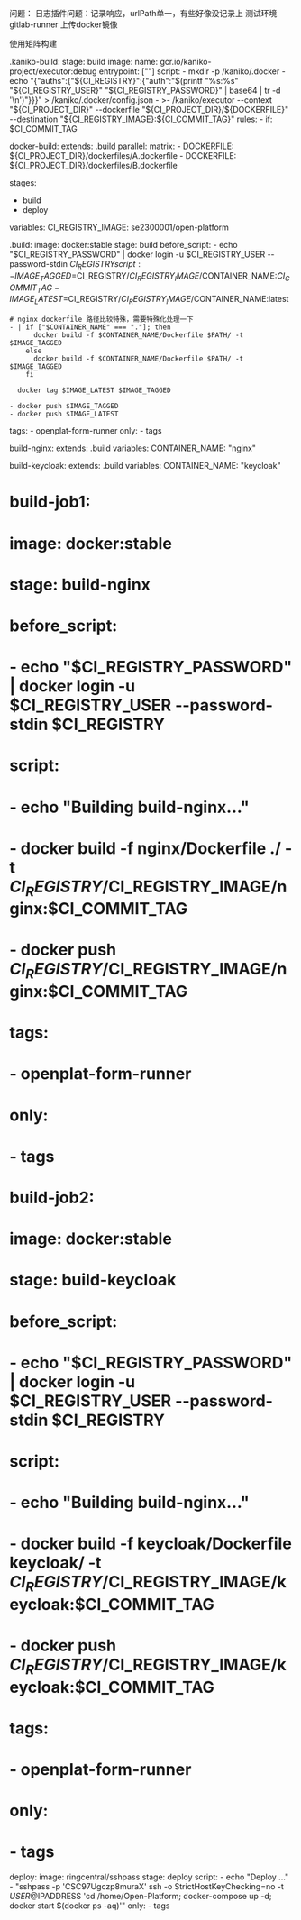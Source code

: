 问题：
    日志插件问题：记录响应，urlPath单一，有些好像没记录上
测试环境gitlab-runner 上传docker镜像

使用矩阵构建

.kaniko-build:
  stage: build
  image:
    name: gcr.io/kaniko-project/executor:debug
    entrypoint: [""]
  script:
    - mkdir -p /kaniko/.docker
    - echo "{\"auths\":{\"${CI_REGISTRY}\":{\"auth\":\"$(printf "%s:%s" "${CI_REGISTRY_USER}" "${CI_REGISTRY_PASSWORD}" | base64 | tr -d '\n')\"}}}" > /kaniko/.docker/config.json
    - >-
      /kaniko/executor
      --context "${CI_PROJECT_DIR}"
      --dockerfile "${CI_PROJECT_DIR}/${DOCKERFILE}"
      --destination "${CI_REGISTRY_IMAGE}:${CI_COMMIT_TAG}"
  rules:
    - if: $CI_COMMIT_TAG

docker-build:
  extends: .build
  parallel:
    matrix:
      - DOCKERFILE: ${CI_PROJECT_DIR}/dockerfiles/A.dockerfile
      - DOCKERFILE: ${CI_PROJECT_DIR}/dockerfiles/B.dockerfile




stages:
  - build
  - deploy

variables:
  CI_REGISTRY_IMAGE: se2300001/open-platform

.build:
  image: docker:stable
  stage: build
  before_script:
    - echo "$CI_REGISTRY_PASSWORD" | docker login -u $CI_REGISTRY_USER --password-stdin $CI_REGISTRY
  script:
    - IMAGE_TAGGED=$CI_REGISTRY/$CI_REGISTRY_IMAGE/$CONTAINER_NAME:$CI_COMMIT_TAG
    - IMAGE_LATEST=$CI_REGISTRY/$CI_REGISTRY_IMAGE/$CONTAINER_NAME:latest

    # nginx dockerfile 路径比较特殊，需要特殊化处理一下
    - | if ["$CONTAINER_NAME" === "."]; then
          docker build -f $CONTAINER_NAME/Dockerfile $PATH/ -t $IMAGE_TAGGED
        else
          docker build -f $CONTAINER_NAME/Dockerfile $PATH/ -t $IMAGE_TAGGED
        fi
    
      docker tag $IMAGE_LATEST $IMAGE_TAGGED

    - docker push $IMAGE_TAGGED
    - docker push $IMAGE_LATEST
  tags:
    - openplat-form-runner
  only:
    - tags


build-nginx:
  extends: .build
  variables:
    CONTAINER_NAME: "nginx"
  
build-keycloak:
  extends: .build
  variables:
    CONTAINER_NAME: "keycloak"

# build-job1:
#   image: docker:stable
#   stage: build-nginx
#   before_script:
#     - echo "$CI_REGISTRY_PASSWORD" | docker login -u $CI_REGISTRY_USER --password-stdin $CI_REGISTRY
#   script:
#     - echo "Building build-nginx..."
#     - docker build -f nginx/Dockerfile ./ -t $CI_REGISTRY/$CI_REGISTRY_IMAGE/nginx:$CI_COMMIT_TAG
#     - docker push $CI_REGISTRY/$CI_REGISTRY_IMAGE/nginx:$CI_COMMIT_TAG
#   tags:
#     - openplat-form-runner
#   only:
#     - tags

# build-job2:
#   image: docker:stable
#   stage: build-keycloak
#   before_script:
#     - echo "$CI_REGISTRY_PASSWORD" | docker login -u $CI_REGISTRY_USER --password-stdin $CI_REGISTRY
#   script:
#     - echo "Building build-nginx..."
#     - docker build -f keycloak/Dockerfile keycloak/ -t $CI_REGISTRY/$CI_REGISTRY_IMAGE/keycloak:$CI_COMMIT_TAG
#     - docker push $CI_REGISTRY/$CI_REGISTRY_IMAGE/keycloak:$CI_COMMIT_TAG
#   tags:
#     - openplat-form-runner
#   only:
#     - tags

deploy:
  image: ringcentral/sshpass
  stage: deploy
  script:
    - echo "Deploy ..."
    - "sshpass -p 'CSC97Ugczp8muraX' ssh -o StrictHostKeyChecking=no -t $USER@$IPADDRESS 'cd /home/Open-Platform; docker-compose up -d; docker start $(docker ps -aq)'"
  only:
    - tags
